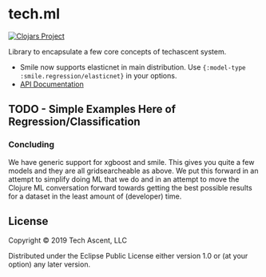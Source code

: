# tech.ml

[![Clojars Project](https://img.shields.io/clojars/v/techascent/tech.ml.svg)](https://clojars.org/techascent/tech.ml)

Library to encapsulate a few core concepts of techascent system.


* Smile now supports elasticnet in main distribution.  Use `{:model-type :smile.regression/elasticnet}` in your options.
* [API Documentation](https://techascent.github.io/tech.ml/)



## TODO - Simple Examples Here of Regression/Classification


### Concluding


We have generic support for xgboost and smile.  This gives you quite a few models and
they are all gridsearcheable as above.  We put this forward in an attempt to simplify
doing ML that we do and in an attempt to move the Clojure ML conversation forward
towards getting the best possible results for a dataset in the least amount of
(developer) time.

## License

Copyright © 2019 Tech Ascent, LLC

Distributed under the Eclipse Public License either version 1.0 or (at
your option) any later version.
